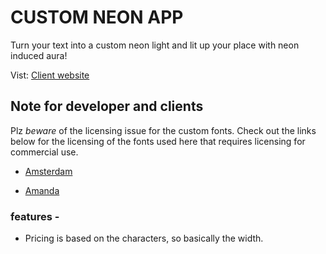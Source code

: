 # CUSTOM NEON APP

Turn your text into a custom neon light and lit up your place with neon induced aura!

Vist: [Client website](...)

## Note for developer and clients

Plz _beware_ of the licensing issue for the custom fonts.
Check out the links below for the licensing of the fonts used here that requires licensing for commercial use.

- [Amsterdam](https://www.cdnfonts.com/amsterdam-2.font)

- [Amanda](https://www.cdnfonts.com/amanda.font)

### features -

- Pricing is based on the characters, so basically the width.

